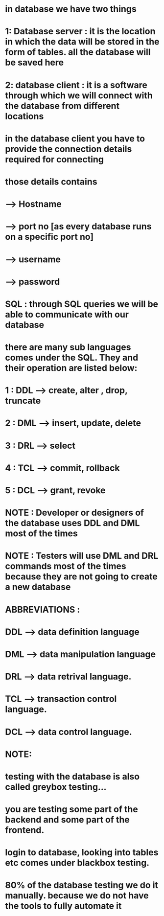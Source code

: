 # in database we have two things
# 1: Database server :  it is the location in which the data will be stored in the form of tables. all the database will be saved here
# 2: database client :  it is a software through which we will connect with the database from different locations
# in the database client you have to provide the connection details required for connecting

# those details contains
# --> Hostname
# --> port no  [as every database runs on a specific port no]
# --> username
# --> password

# SQL : through SQL queries we will be able to communicate with our database
# there are many sub languages comes under the SQL. They and their operation are listed below:

# 1 : DDL --> create, alter , drop, truncate
# 2 : DML --> insert, update,  delete
# 3 : DRL --> select
# 4 : TCL --> commit, rollback 
# 5 : DCL --> grant, revoke

# NOTE : Developer or designers of the database uses DDL and DML most of the times 
# NOTE : Testers will use DML and DRL commands most of the times because they are not going to create a new database

# ABBREVIATIONS :
# DDL --> data definition language
# DML --> data manipulation language
# DRL --> data retrival language.
# TCL --> transaction control language.
# DCL --> data control language.

# NOTE:
# testing with the database is also called greybox testing...
# you are testing some part of the backend and some part of the frontend.
# login to database, looking into tables etc comes under blackbox testing.

# 80% of the database testing we do it manually. because we do not have the tools to fully automate it